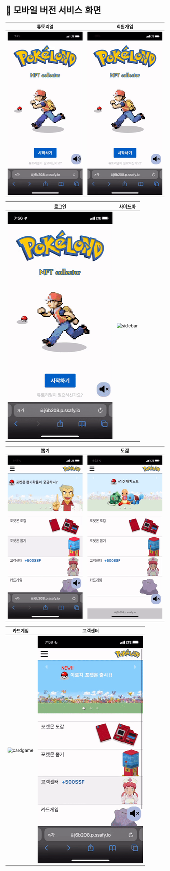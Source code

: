 # :vibration_mode: 모바일 버전 서비스 화면

|                      **튜토리얼**                      |                    **회원가입**                    |
| :----------------------------------------------------: | :------------------------------------------------: |
| ![tutorial](mobile.assets/tutorial-16498503010101.gif) | ![signup](mobile.assets/signup-16498503489392.gif) |

|                       **로그인**                       |                    **사이드바**                    |
| :----------------------------------------------------: | :------------------------------------------------: |
|    ![login](mobile.assets/login-16498503517063.gif)    |       ![sidebar](mobile.assets/sidebar.gif)        |

|                        **뽑기**                        |                      **도감**                      |
| :----------------------------------------------------: | :------------------------------------------------: |
|           ![gacha](mobile.assets/gacha.gif)            |       ![pokedex](mobile.assets/pokedex.gif)        |

|                      **카드게임**                      |                    **고객센터**                    |
| :----------------------------------------------------: | :------------------------------------------------: |
|        ![cardgame](mobile.assets/cardgame.gif)         |       ![support](mobile.assets/support.gif)        |

